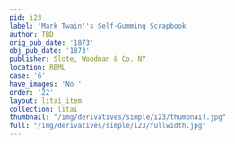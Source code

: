 ```yaml
---
pid: i23
label: 'Mark Twain''s Self-Gumming Scrapbook  '
author: TBD
orig_pub_date: '1873'
obj_pub_date: '1873'
publisher: Slote, Woodman & Co. NY
location: RBML
case: '6'
have_images: 'No '
order: '22'
layout: litai_item
collection: litai
thumbnail: "/img/derivatives/simple/i23/thumbnail.jpg"
full: "/img/derivatives/simple/i23/fullwidth.jpg"
---
```

